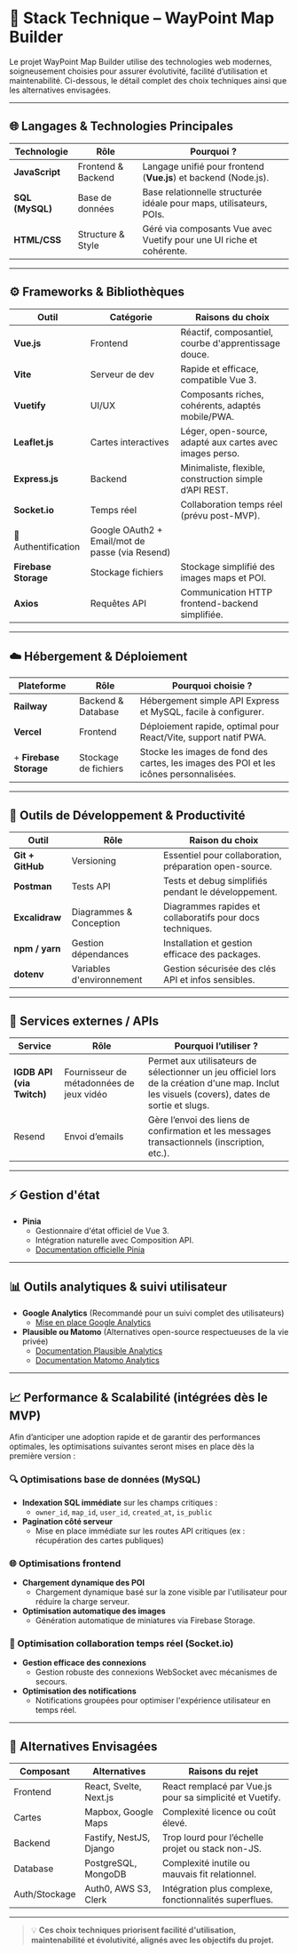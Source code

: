 # 🚀 Stack Technique – WayPoint Map Builder

Le projet WayPoint Map Builder utilise des technologies web modernes, soigneusement choisies pour assurer évolutivité, facilité d’utilisation et maintenabilité. Ci-dessous, le détail complet des choix techniques ainsi que les alternatives envisagées.

---

## 🌐 Langages & Technologies Principales

| Technologie       | Rôle                  | Pourquoi ?                                                            |
|-------------------|-----------------------|-----------------------------------------------------------------------|
| **JavaScript**    | Frontend & Backend    | Langage unifié pour frontend (**Vue.js**) et backend (Node.js).      |
| **SQL (MySQL)**   | Base de données       | Base relationnelle structurée idéale pour maps, utilisateurs, POIs.   |
| **HTML/CSS**      | Structure & Style     | Géré via composants Vue avec Vuetify pour une UI riche et cohérente.  |

---

## ⚙️ Frameworks & Bibliothèques

| Outil               | Catégorie           | Raisons du choix                                           |
|---------------------|---------------------|------------------------------------------------------------|
| **Vue.js**          | Frontend            | Réactif, composantiel, courbe d'apprentissage douce.       |
| **Vite**            | Serveur de dev      | Rapide et efficace, compatible Vue 3.                      |
| **Vuetify**         | UI/UX               | Composants riches, cohérents, adaptés mobile/PWA.          |
| **Leaflet.js**      | Cartes interactives | Léger, open-source, adapté aux cartes avec images perso.   |
| **Express.js**      | Backend             | Minimaliste, flexible, construction simple d’API REST.     |
| **Socket.io**       | Temps réel          | Collaboration temps réel (prévu post-MVP).                 |
| 🔐 Authentification   | Google OAuth2 + Email/mot de passe (via Resend) |
| **Firebase Storage**| Stockage fichiers   | Stockage simplifié des images maps et POI.                 |
| **Axios**           | Requêtes API        | Communication HTTP frontend-backend simplifiée.            |


---

## ☁️ Hébergement & Déploiement

| Plateforme  | Rôle                 | Pourquoi choisie ?                                                      |
|-------------|----------------------|-------------------------------------------------------------------------|
| **Railway** | Backend & Database   | Hébergement simple API Express et MySQL, facile à configurer.           |
| **Vercel**  | Frontend             | Déploiement rapide, optimal pour React/Vite, support natif PWA.         |
+ **Firebase Storage** | Stockage de fichiers | Stocke les images de fond des cartes, les images des POI et les icônes personnalisées.
---

## 🧪 Outils de Développement & Productivité

| Outil                | Rôle                    | Raison du choix                                       |
|----------------------|-------------------------|-------------------------------------------------------|
| **Git + GitHub**     | Versioning              | Essentiel pour collaboration, préparation open-source.|
| **Postman**          | Tests API               | Tests et debug simplifiés pendant le développement.    |
| **Excalidraw**       | Diagrammes & Conception | Diagrammes rapides et collaboratifs pour docs techniques.|
| **npm / yarn**       | Gestion dépendances     | Installation et gestion efficace des packages.         |
| **dotenv**           | Variables d'environnement| Gestion sécurisée des clés API et infos sensibles.     |

---

## 📡 Services externes / APIs

| Service                | Rôle                                      | Pourquoi l’utiliser ?                                                                                   |
|------------------------|-------------------------------------------|----------------------------------------------------------------------------------------------------------|
| **IGDB API (via Twitch)** | Fournisseur de métadonnées de jeux vidéo | Permet aux utilisateurs de sélectionner un jeu officiel lors de la création d'une map. Inclut les visuels (covers), dates de sortie et slugs. |
| Resend | Envoi d’emails | Gère l’envoi des liens de confirmation et les messages transactionnels (inscription, etc.). |
---

## ⚡ Gestion d'état
- **Pinia**
  - Gestionnaire d'état officiel de Vue 3.
  - Intégration naturelle avec Composition API.
  - [Documentation officielle Pinia](https://pinia.vuejs.org/)

---

## 📊 Outils analytiques & suivi utilisateur
- **Google Analytics** (Recommandé pour un suivi complet des utilisateurs)
  - [Mise en place Google Analytics](https://developers.google.com/analytics/devguides/collection/gtagjs)
- **Plausible ou Matomo** (Alternatives open-source respectueuses de la vie privée)
  - [Documentation Plausible Analytics](https://plausible.io/docs)
  - [Documentation Matomo Analytics](https://matomo.org/docs/javascript-tracking/)

---

## 📈 Performance & Scalabilité (intégrées dès le MVP)

Afin d’anticiper une adoption rapide et de garantir des performances optimales, les optimisations suivantes seront mises en place dès la première version :

### 🔍 Optimisations base de données (MySQL)
- **Indexation SQL immédiate** sur les champs critiques :
  - `owner_id`, `map_id`, `user_id`, `created_at`, `is_public`
- **Pagination côté serveur**
  - Mise en place immédiate sur les routes API critiques (ex : récupération des cartes publiques)

### 🌐 Optimisations frontend
- **Chargement dynamique des POI**
  - Chargement dynamique basé sur la zone visible par l'utilisateur pour réduire la charge serveur.
- **Optimisation automatique des images**
  - Génération automatique de miniatures via Firebase Storage.

### 🔄 Optimisation collaboration temps réel (Socket.io)
- **Gestion efficace des connexions**
  - Gestion robuste des connexions WebSocket avec mécanismes de secours.
- **Optimisation des notifications**
  - Notifications groupées pour optimiser l'expérience utilisateur en temps réel.

---

## 🔄 Alternatives Envisagées

| Composant   | Alternatives             | Raisons du rejet                                   |
|-------------|--------------------------|----------------------------------------------------|
| Frontend    | React, Svelte, Next.js   | React remplacé par Vue.js pour sa simplicité et Vuetify. |
| Cartes      | Mapbox, Google Maps      | Complexité licence ou coût élevé.                  |
| Backend     | Fastify, NestJS, Django  | Trop lourd pour l’échelle projet ou stack non-JS.  |
| Database    | PostgreSQL, MongoDB      | Complexité inutile ou mauvais fit relationnel.     |
| Auth/Stockage| Auth0, AWS S3, Clerk    | Intégration plus complexe, fonctionnalités superflues.|

---

> 💡 **Ces choix techniques priorisent facilité d'utilisation, maintenabilité et évolutivité, alignés avec les objectifs du projet.**
